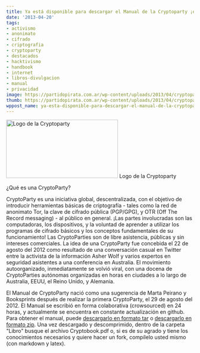 ```yaml
---
title: Ya está disponible para descargar el Manual de la Cryptoparty ¡en español!
date: '2013-04-20'
tags:
- activismo
- anonimato
- cifrado
- criptografia
- cryptoparty
- destacados
- hacktivismo
- handbook
- internet
- libros-divulgacion
- manual
- privacidad
image: https://partidopirata.com.ar/wp-content/uploads/2013/04/cryptoparty.png
thumb: https://partidopirata.com.ar/wp-content/uploads/2013/04/cryptoparty-150x150.png
wppost_name: ya-esta-disponible-para-descargar-el-manual-de-la-cryptoparty-en-espanol
---
```


<a href="https://partidopirata.com.ar/wp-content/uploads/2013/04/cryptoparty.png"><img src="https://partidopirata.com.ar/wp-content/uploads/2013/04/cryptoparty.png" alt="Logo de la Cryptoparty" width="300" height="157" class="size-full wp-image-9104" /></a> Logo de la Cryptoparty


¿Qué es una CryptoParty?

CryptoParty es una iniciativa global, descentralizada, con el objetivo de introducir herramientas básicas de criptografía - tales como la red de anonimato Tor, la clave de cifrado pública (PGP/GPG), y OTR (Off The Record messaging) - al público en general.
¡Las partes involucradas son las computadoras, los dispositivos, y la voluntad de aprender a utilizar los programas de cifrado básicos y los conceptos fundamentales de su funcionamiento! Las CryptoParties son de libre asistencia, públicas y sin intereses comerciales.
La idea de una CryptoParty fue concebida el 22 de agosto del 2012 como resultado de una conversación casual en Twitter entre la activista de la información Asher Wolf y varios expertos en seguridad asistentes a una conferencia en Australia.
El movimiento autoorganizado, inmediatamente se volvió viral, con una docena de CryptoParties autónomas organizadas en horas en ciudades a lo largo de Australia, EEUU, el Reino Unido, y Alemania.

El Manual de CryptoParty nació como una sugerencia de Marta Peirano y Booksprints después de realizar la primera CryptoParty, el 29 de agosto del 2012. El Manual se escribió en forma colaborativa (crowsourced) en 24 horas, y actualmente se encuentra en constante actualización en github. Para obtener el manual, puede <a href="https://github.com/gnutesla/handbook/tarball/spanish/Libro/Cryptobook.pdf">descargarlo en formato tar</a> o <a href="https://github.com/gnutesla/handbook/zipball/spanish/Libro/Cryptobook.pdf">descargarlo en formato zip</a>. Una vez descargado y descomprimido, dentro de la carpeta "Libro" busque el archivo Cryptobook.pdf o, si es de su agrado y tiene los conocimientos necesarios y quiere hacer un fork, compílelo usted mismo (con markdown y latex).
